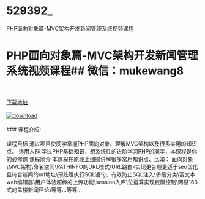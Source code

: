 # 529392_
PHP面向对象篇-MVC架构开发新闻管理系统视频课程
# PHP面向对象篇-MVC架构开发新闻管理系统视频课程## 微信：mukewang8
<br/></br>[下载地址](http://www.36tz.cn/article/529392 "下载地址")
<br/></br>[![download](http://36tz.cn/muke_img/2019_12_356-58-300x225.jpg "下载地址")](http://www.36tz.cn/article/529392 "下载地址")
<br/></br>### 课程介绍:<br/></br>课程目标
通过项目使同学掌握PHP面向对象、理解MVC架构以及很多实用的知识点。
适用人群
学过PHP基础知识，想系统性的进阶学习PHP的同学，本课程是你的必修课
课程简介
本课程在原理上细腻讲解很多常用知识点、比如：
面向对象\MVC架构\命名空间\PATHINFO的URL模式\URL路由-实现更合理更适于seo优化且符合新闻的url地址\预处理执行SQL语句、有效防止SQL注入\多级分类\富文本web编辑器\用户体验超棒的上传功能\session入库\位运算实现权限控制\网易163式的盖楼新闻评论\等等...等等...


